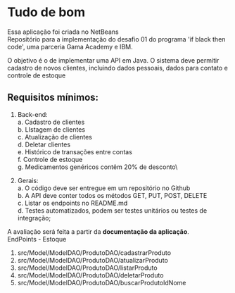 # Tudo de bom
Essa aplicação foi criada no NetBeans<br>
Repositório para a implementação do desafio 01 do programa 'if black then code', uma parceria Gama Academy e IBM.

 O objetivo é o de implementar uma API em Java.
 O sistema deve permitir cadastro de novos clientes, incluindo dados pessoais, dados para contato e controle de estoque

## Requisitos mínimos:
1. Back-end:\
  a. Cadastro de clientes\
  b. LIstagem de clientes\
  c. Atualização de clientes\
  d. Deletar clientes\
  e. Histórico de transações entre contas\
  f. Controle de estoque\
  g. Medicamentos genéricos contêm 20% de desconto\

2. Gerais:\
  a. O código deve ser entregue em um repositório no Github\
  b. A API deve conter todos os métodos GET, PUT, POST, DELETE\
  c. Listar os endpoints no README.md\
  d. Testes automatizados, podem ser testes unitários ou testes de integração;
  
  A avaliação será feita a partir da **documentação da aplicação**.\
  EndPoints - Estoque
  1. src/Model/ModelDAO/ProdutoDAO/cadastrarProduto
  2. src/Model/ModelDAO/ProdutoDAO/atualizarProduto
  3. src/Model/ModelDAO/ProdutoDAO/listarProduto
  4. src/Model/ModelDAO/ProdutoDAO/deletarProduto
  5. src/Model/ModelDAO/ProdutoDAO/buscarProdutoIdNome
